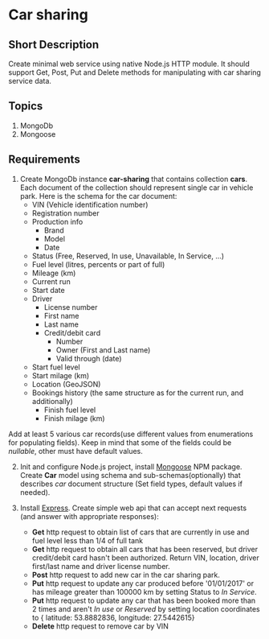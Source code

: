# Car sharing

## Short Description

Create minimal web service using native Node.js HTTP module. It should support Get, Post, Put and Delete methods for manipulating with car sharing service data.

## Topics

1. MongoDb
2. Mongoose

## Requirements

1. Create MongoDb instance __car-sharing__ that contains collection __cars__. Each document of the collection should represent single car in vehicle park. Here is the schema for the car document:
    - VIN (Vehicle identification number)
    - Registration number
    - Production info
       * Brand
       * Model
       * Date
    - Status (Free, Reserved, In use, Unavailable, In Service, ...)
    - Fuel level (litres, percents or part of full)
    - Mileage (km)
    - Current run
     * Start date
     * Driver
        * License number
        * First name
        * Last name
        * Credit/debit card
          * Number
          * Owner (First and Last name)
          * Valid through (date)
     * Start fuel level
     * Start milage (km)
    - Location (GeoJSON)
    - Bookings history (the same structure as for the current run, and additionally)
      * Finish fuel level
      * Finish milage (km)

Add at least 5 various car records(use different values from enumerations for populating fields). Keep in mind that some of the fields could be *nullable*, other must have default values.

2. Init and configure Node.js project, install [Mongoose](https://www.npmjs.com/package/mongoose) NPM package. Create __Car__ model using schema and sub-schemas(optionally) that describes *car* document structure (Set field types, default values if needed).

3. Install [Express](https://www.npmjs.com/package/express). Create simple web api that can accept next requests (and answer with appropriate responses):
   - __Get__ http request to obtain list of cars that are currently in use and fuel level less than 1/4 of full tank
   - __Get__ http request to obtain all cars that has been reserved, but driver credit/debit card hasn't been authorized. Return VIN, location, driver first/last name and driver license number.
   - __Post__ http request to add new car in the car sharing park.
   - __Put__ http request to update any car produced before '01/01/2017' or has mileage greater than 100000 km by setting Status to *In Service*.
   - __Put__ http request to update any car that has been booked more than 2 times and aren't *In use* or *Reserved* by setting location coordinates to { latitude: 53.8882836, longitude: 27.5442615}
   - __Delete__ http request to remove car by VIN
